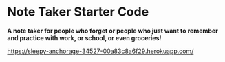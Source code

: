 # Note Taker Starter Code

**A note taker for people who forget or people who just want to remember and practice with work, or school, or even groceries!**

https://sleepy-anchorage-34527-00a83c8a6f29.herokuapp.com/
